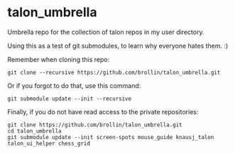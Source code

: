 # talon_umbrella
Umbrella repo for the collection of talon repos in my user directory.

Using this as a test of git submodules, to learn why everyone hates them. :)

Remember when cloning this repo:

```
git clone --recursive https://github.com/brollin/talon_umbrella.git
```

Or if you forgot to do that, use this command:

```
git submodule update --init --recursive
```

Finally, if you do not have read access to the private repositories:

```
git clone https://github.com/brollin/talon_umbrella.git
cd talon_umbrella
git submodule update --init screen-spots mouse_guide knausj_talon talon_ui_helper chess_grid
```

